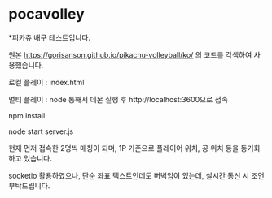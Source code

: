 # pocavolley

*피카츄 배구 테스트입니다.

원본 https://gorisanson.github.io/pikachu-volleyball/ko/ 의 코드를 각색하여 사용했습니다.


로컬 플레이 : index.html

멀티 플레이 : node 통해서 데몬 실행 후 http://localhost:3600으로 접속 


npm install

node start server.js

현재 먼저 접속한 2명씩 매칭이 되며, 1P 기준으로 플레이어 위치, 공 위치 등을 동기화하고 있습니다.

socketio 활용하였으나, 단순 좌표 텍스트인데도 버벅임이 있는데, 실시간 통신 시 조언 부탁드립니다.

